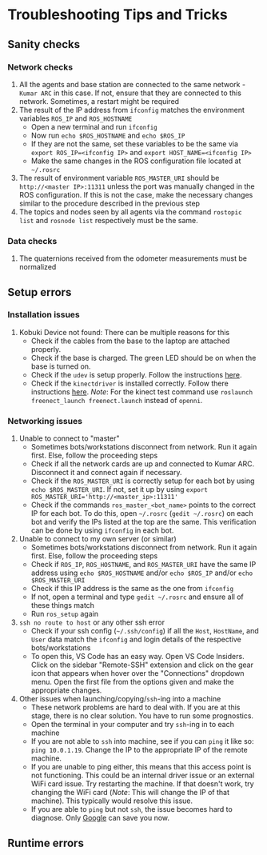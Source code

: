Troubleshooting Tips and Tricks
===============================

Sanity checks
-------------

### Network checks

1. All the agents and base station are connected to the same network - `Kumar ARC` in this case. If not, ensure that they are connected to this network. Sometimes, a restart might be required
2. The result of the IP address from `ifconfig` matches the environment variables `ROS_IP` and `ROS_HOSTNAME`
	- Open a new terminal and run `ifconfig`
	- Now run `echo $ROS_HOSTNAME` and `echo $ROS_IP`
	- If they are not the same, set these variables to be the same via `export ROS_IP=<ifconfig IP>` and `export HOST_NAME=<ifconfig IP>`
	- Make the same changes in the ROS configuration file located at `~/.rosrc`
3. The result of environment variable `ROS_MASTER_URI` should be `http://<master IP>:11311` unless the port was manually changed in the ROS configuration. If this is not the case, make the necessary changes similar to the procedure described in the previous step
4. The topics and nodes seen by all agents via the command `rostopic list` and `rosnode list` respectively must be the same.

### Data checks

1. The quaternions received from the odometer measurements must be normalized

Setup errors
------------

### Installation issues

1. Kobuki Device not found: There can be multiple reasons for this
	- Check if the cables from the base to the laptop are attached properly.
	- Check if the base is charged. The green LED should be on when the base is turned on.
	- Check if the `udev` is setup properly. Follow the instructions [here](https://wiki.ros.org/turtlebot_bringup/Tutorials/indigo/TurtleBot%20Bringup "udev test link").
	- Check if the `kinectdriver` is installed correctly. Follow there instructions [here](http://learn.turtlebot.com/2015/02/01/8/ "kinect driver installation link"). _Note_: For the kinect test command use `roslaunch freenect_launch freenect.launch` instead of `openni`.

### Networking issues

1. Unable to connect to "master"
	- Sometimes bots/workstations disconnect from network. Run it again first. Else, follow the proceeding steps
	- Check if all the network cards are up and connected to Kumar ARC. Disconnect it and connect again if necessary.
	- Check if the `ROS_MASTER_URI` is correctly setup for each bot by using `echo $ROS_MASTER_URI`. If not, set it up by using `export ROS_MASTER_URI='http://<master_ip>:11311'`
	- Check if the commands `ros_master_<bot_name>` points to the correct IP for each bot. To do this, open `~/.rosrc` (`gedit ~/.rosrc`) on each bot and verify the IPs listed at the top are the same. This verification can be done by using `ifconfig` in each bot.
2. Unable to connect to my own server (or similar)
	- Sometimes bots/workstations disconnect from network. Run it again first. Else, follow the proceeding steps
	- Check if `ROS_IP`, `ROS_HOSTNAME`, and `ROS_MASTER_URI` have the same IP address using `echo $ROS_HOSTNAME` and/or `echo $ROS_IP` and/or `echo $ROS_MASTER_URI`
	- Check if this IP address is the same as the one from `ifconfig`
	- If not, open a terminal and type `gedit ~/.rosrc` and ensure all of these things match
	- Run `ros_setup` again
3. `ssh no route to host` or any other ssh error
	- Check if your ssh config (`~/.ssh/config`) if all the `Host`, `HostName`, and `User` data match the `ifconfig` and login details of the respective bots/workstations
	- To open this, VS Code has an easy way. Open VS Code Insiders. Click on the sidebar "Remote-SSH" extension and click on the gear icon that appears when hover over the "Connections" dropdown menu. Open the first file from the options given and make the appropriate changes.
4. Other issues when launching/copying/`ssh`-ing into a machine
	- These network problems are hard to deal with. If you are at this stage, there is no clear solution. You have to run some prognostics.
	- Open the terminal in your computer and try `ssh`-ing in to each machine
	- If you are not able to `ssh` into machine, see if you can `ping` it like so: `ping 10.0.1.19`. Change the IP to the appropriate IP of the remote machine.
	- If you are unable to ping either, this means that this access point is not functioning. This could be an internal driver issue or an external WiFi card issue. Try restarting the machine. If that doesn't work, try changing the WiFi card (_Note_: This will change the IP of that machine). This typically would resolve this issue.
	- If you are able to `ping` but not `ssh`, the issue becomes hard to diagnose. Only [Google](https://www.google.com/search?hl=en&q=able%20to%20ping%20but%20not%20ssh "search link") can save you now.

Runtime errors
--------------

